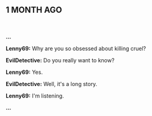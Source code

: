 ## 1 MONTH AGO

<br>

**...**

**Lenny69:** Why are you so obsessed about killing cruel?

**EvilDetective:** Do you really want to know?

**Lenny69:** Yes.

**EvilDetective:** Well, it's a long story.

**Lenny69:** I'm listening.

**...**
